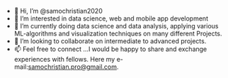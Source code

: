 - 👋 Hi, I’m @samochristian2020
- 👀 I’m interested in data science, web and mobile app development 
- 🌱 I’m currently doing data science and data analysis, applying various ML-algorithms and visualization techniques on many different Projects.
- 💞️ I’m looking to collaborate on intermediate to advanced projects.
- 📫 Feel free to connect ...I would be happy to share and exchange experiences with fellows. Here my e-mail:samochristian.pro@gmail.com.   

<!---
samochristian2020/samochristian2020 is a ✨ special ✨ repository because its `README.md` (this file) appears on your GitHub profile.
You can click the Preview link to take a look at your changes.
--->
